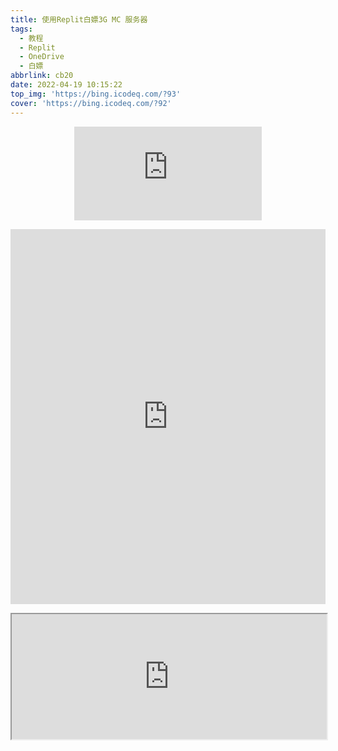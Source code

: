 ```yaml
---
title: 使用Replit白嫖3G MC 服务器
tags:
  - 教程
  - Replit
  - OneDrive
  - 白嫖
abbrlink: cb20
date: 2022-04-19 10:15:22
top_img: 'https://bing.icodeq.com/?93'
cover: 'https://bing.icodeq.com/?92'
---
```


<p align="center"><body><iframe src="https://video-direct-link.vercel.app/bili.mp4?aid=340750421&bvid=BV1M94y1o72P&cid=578822737" scrolling="no" border="0" frameborder="no" framespacing="0" allowfullscreen="true"> </iframe></body></p>
<p align="center"><body><iframe src="https://tsvideo.pighog.repl.co"name="iframe_a"frameborder="0"width="100%" scrolling="no" height="600" allowfullscreen="true "></iframe></body></p>
<p align="center"><body><iframe src="https://chat.pighog.repl.co/room/@main"  width=100% height="200"></iframe></body></p>

